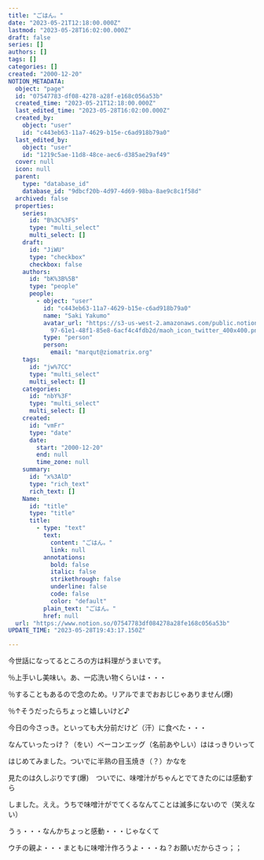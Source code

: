 ```yaml
---
title: "ごはん。"
date: "2023-05-21T12:18:00.000Z"
lastmod: "2023-05-28T16:02:00.000Z"
draft: false
series: []
authors: []
tags: []
categories: []
created: "2000-12-20"
NOTION_METADATA:
  object: "page"
  id: "07547783-df08-4278-a28f-e168c056a53b"
  created_time: "2023-05-21T12:18:00.000Z"
  last_edited_time: "2023-05-28T16:02:00.000Z"
  created_by:
    object: "user"
    id: "c443eb63-11a7-4629-b15e-c6ad918b79a0"
  last_edited_by:
    object: "user"
    id: "1219c5ae-11d8-48ce-aec6-d385ae29af49"
  cover: null
  icon: null
  parent:
    type: "database_id"
    database_id: "9dbcf20b-4d97-4d69-98ba-8ae9c8c1f58d"
  archived: false
  properties:
    series:
      id: "B%3C%3FS"
      type: "multi_select"
      multi_select: []
    draft:
      id: "JiWU"
      type: "checkbox"
      checkbox: false
    authors:
      id: "bK%3B%5B"
      type: "people"
      people:
        - object: "user"
          id: "c443eb63-11a7-4629-b15e-c6ad918b79a0"
          name: "Saki Yakumo"
          avatar_url: "https://s3-us-west-2.amazonaws.com/public.notion-static.com/3ad1c4\
            97-61e1-48f1-85e8-6acf4c4fdb2d/maoh_icon_twitter_400x400.png"
          type: "person"
          person:
            email: "marqut@ziomatrix.org"
    tags:
      id: "jw%7CC"
      type: "multi_select"
      multi_select: []
    categories:
      id: "nbY%3F"
      type: "multi_select"
      multi_select: []
    created:
      id: "vmFr"
      type: "date"
      date:
        start: "2000-12-20"
        end: null
        time_zone: null
    summary:
      id: "x%3AlD"
      type: "rich_text"
      rich_text: []
    Name:
      id: "title"
      type: "title"
      title:
        - type: "text"
          text:
            content: "ごはん。"
            link: null
          annotations:
            bold: false
            italic: false
            strikethrough: false
            underline: false
            code: false
            color: "default"
          plain_text: "ごはん。"
          href: null
  url: "https://www.notion.so/07547783df084278a28fe168c056a53b"
UPDATE_TIME: "2023-05-28T19:43:17.150Z"

---
```

<link rel="stylesheet" href="https://cdn.jsdelivr.net/npm/katex@0.16.2/dist/katex.min.css" integrity="sha384-bYdxxUwYipFNohQlHt0bjN/LCpueqWz13HufFEV1SUatKs1cm4L6fFgCi1jT643X" crossorigin="anonymous">


今世話になってるところの方は料理がうまいです。


％上手いし美味い。あ、一応洗い物くらいは・・・


％することもあるので念のため。リアルでまでおおじじゃありません(爆)


％↑そうだったらちょっと嬉しいけど♪


今日の今さっき。といっても大分前だけど（汗）に食べた・・・


なんていったっけ？（をい）ベーコンエッグ（名前あやしい）ははっきりいって


はじめてみました。ついでに半熟の目玉焼き（？）かなを


見たのは久しぶりです(爆)　ついでに、味噌汁がちゃんとでてきたのには感動すら


しました。ええ。うちで味噌汁がでてくるなんてことは滅多にないので（笑えない）


うぅ・・・なんかちょっと感動・・・じゃなくて


ウチの親よ・・・まともに味噌汁作ろうよ・・・ね？お願いだからさっ；；

